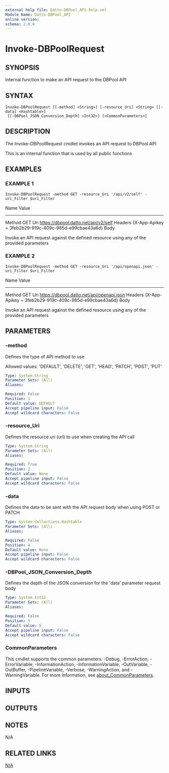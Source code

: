 ```yaml
---
external help file: Datto-DBPool_API-help.xml
Module Name: Datto-DBPool_API
online version:
schema: 2.0.0
---
```


# Invoke-DBPoolRequest

## SYNOPSIS
Internal function to make an API request to the DBPool API

## SYNTAX

```
Invoke-DBPoolRequest [[-method] <String>] [-resource_Uri] <String> [[-data] <Hashtable>]
 [[-DBPool_JSON_Conversion_Depth] <Int32>] [<CommonParameters>]
```

## DESCRIPTION
The Invoke-DBPoolRequest cmdlet invokes an API request to DBPool API

This is an internal function that is used by all public functions

## EXAMPLES

### EXAMPLE 1
```
Invoke-DBPoolRequest -method GET -resource_Uri '/api/v2/self' -uri_Filter $uri_Filter
```

Name                           Value
----                           -----
Method                         GET
Uri                            https://dbpool.datto.net/api/v2/self
Headers                        {X-App-Apikey = 3feb2b29-919c-409c-985d-e99cbae43a6d}
Body

Invoke an API request against the defined resource using any of the provided parameters

### EXAMPLE 2
```
Invoke-DBPoolRequest -method GET -resource_Uri '/api/openapi.json' -uri_Filter $uri_Filter
```

Name                           Value
----                           -----
Method                         GET
Uri                            https://dbpool.datto.net/api/openapi.json
Headers                        {X-App-Apikey = 3feb2b29-919c-409c-985d-e99cbae43a6d}
Body

Invoke an API request against the defined resource using any of the provided parameters

## PARAMETERS

### -method
Defines the type of API method to use

Allowed values:
'DEFAULT', 'DELETE', 'GET', 'HEAD', 'PATCH', 'POST', 'PUT'

```yaml
Type: System.String
Parameter Sets: (All)
Aliases:

Required: False
Position: 1
Default value: DEFAULT
Accept pipeline input: False
Accept wildcard characters: False
```

### -resource_Uri
Defines the resource uri (url) to use when creating the API call

```yaml
Type: System.String
Parameter Sets: (All)
Aliases:

Required: True
Position: 2
Default value: None
Accept pipeline input: False
Accept wildcard characters: False
```

### -data
Defines the data to be sent with the API request body when using POST or PATCH

```yaml
Type: System.Collections.Hashtable
Parameter Sets: (All)
Aliases:

Required: False
Position: 4
Default value: None
Accept pipeline input: False
Accept wildcard characters: False
```

### -DBPool_JSON_Conversion_Depth
Defines the depth of the JSON conversion for the 'data' parameter request body

```yaml
Type: System.Int32
Parameter Sets: (All)
Aliases:

Required: False
Position: 5
Default value: 5
Accept pipeline input: False
Accept wildcard characters: False
```

### CommonParameters
This cmdlet supports the common parameters: -Debug, -ErrorAction, -ErrorVariable, -InformationAction, -InformationVariable, -OutVariable, -OutBuffer, -PipelineVariable, -Verbose, -WarningAction, and -WarningVariable. For more information, see [about_CommonParameters](http://go.microsoft.com/fwlink/?LinkID=113216).

## INPUTS

## OUTPUTS

## NOTES
N/A

## RELATED LINKS

[N/A]()

